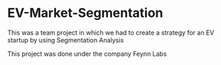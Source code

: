 # EV-Market-Segmentation
This was a team project in which we had to create a strategy for an EV startup by using Segmentation Analysis

This project was done under the company Feynn Labs
